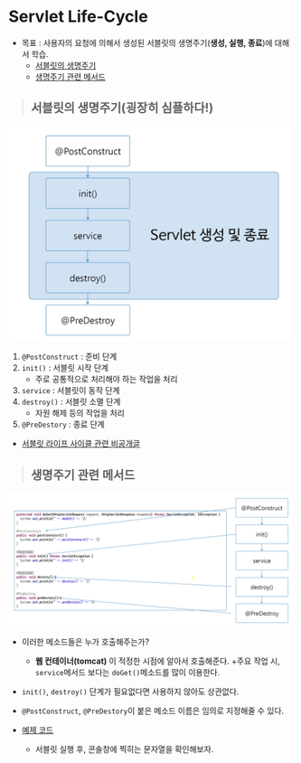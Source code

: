 # Servlet Life-Cycle

+ 목표 : 사용자의 요청에 의해서 생성된 서블릿의 생명주기(**생성, 실행, 종료**)에 대해서 학습.
    + [서블릿의 생명주기](https://github.com/journeytorainbow/JSP_Servlet_study/blob/master/Servlet_Life_Cycle/%EB%A9%94%EB%AA%A8.md#%EC%84%9C%EB%B8%94%EB%A6%BF%EC%9D%98-%EC%83%9D%EB%AA%85%EC%A3%BC%EA%B8%B0%EA%B5%89%EC%9E%A5%ED%9E%88-%EC%8B%AC%ED%94%8C%ED%95%98%EB%8B%A4)
    + [생명주기 관련 메서드](https://github.com/journeytorainbow/JSP_Servlet_study/blob/master/Servlet_Life_Cycle/%EB%A9%94%EB%AA%A8.md#%EC%83%9D%EB%AA%85%EC%A3%BC%EA%B8%B0-%EA%B4%80%EB%A0%A8-%EB%A9%94%EC%84%9C%EB%93%9C)


> ## 서블릿의 생명주기(굉장히 심플하다!)

<img src="https://github.com/journeytorainbow/JSP_Servlet_study/blob/master/Servlet_Life_Cycle/img/img1.JPG?raw=true">

1. `@PostConstruct` : 준비 단계
2. `init()` : 서블릿 시작 단계
    + 주로 공통적으로 처리해야 하는 작업을 처리
3. `service` : 서블릿이 동작 단계
4. `destroy()` : 서블릿 소멸 단계
    + 자원 해제 등의 작업을 처리
5. `@PreDestory` : 종료 단계

+ [서블릿 라이프 사이클 관련 비공개글](https://blog.naver.com/journeytosth/221815800499)

> ## 생명주기 관련 메서드

<img src="https://github.com/journeytorainbow/JSP_Servlet_study/blob/master/Servlet_Life_Cycle/img/img2.JPG?raw=true">

+ 이러한 메소드들은 누가 호출해주는가?
    + **웹 컨테이너(tomcat)** 이 적정한 시점에 알아서 호출해준다.
+주요 작업 시, `service`메서드 보다는 `doGet()`메소드를 많이 이용한다.

+ `init()`, `destroy()` 단계가 필요없다면 사용하지 않아도 상관없다.

+ `@PostConstruct`, `@PreDestory`이 붙은 메소드 이름은 임의로 지정해줄 수 있다.

+ [예제 코드](https://github.com/journeytorainbow/JSP_Servlet_study/blob/master/Servlet_Life_Cycle/testPrj4/src/com/servlet/ServletEx.java)
    + 서블릿 실행 후, 콘솔창에 찍히는 문자열을 확인해보자.